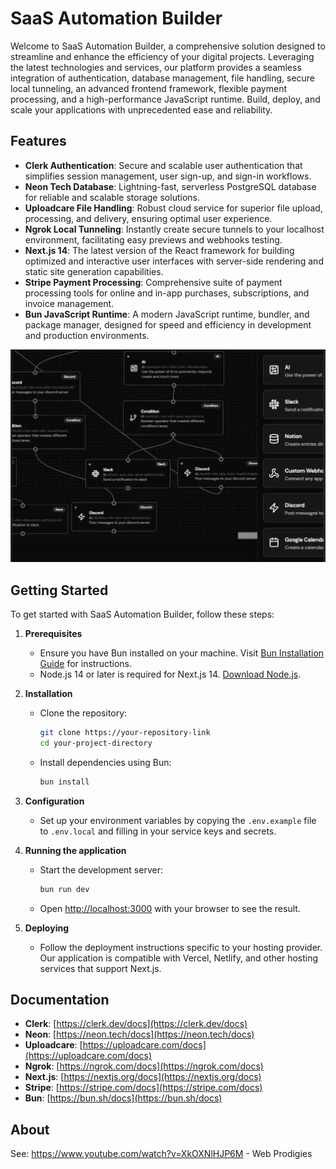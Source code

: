 # SaaS Automation Builder

Welcome to SaaS Automation Builder, a comprehensive solution designed to streamline and enhance the efficiency of your digital projects. Leveraging the latest technologies and services, our platform provides a seamless integration of authentication, database management, file handling, secure local tunneling, an advanced frontend framework, flexible payment processing, and a high-performance JavaScript runtime. Build, deploy, and scale your applications with unprecedented ease and reliability.

## Features

- **Clerk Authentication**: Secure and scalable user authentication that simplifies session management, user sign-up, and sign-in workflows.
- **Neon Tech Database**: Lightning-fast, serverless PostgreSQL database for reliable and scalable storage solutions.
- **Uploadcare File Handling**: Robust cloud service for superior file upload, processing, and delivery, ensuring optimal user experience.
- **Ngrok Local Tunneling**: Instantly create secure tunnels to your localhost environment, facilitating easy previews and webhooks testing.
- **Next.js 14**: The latest version of the React framework for building optimized and interactive user interfaces with server-side rendering and static site generation capabilities.
- **Stripe Payment Processing**: Comprehensive suite of payment processing tools for online and in-app purchases, subscriptions, and invoice management.
- **Bun JavaScript Runtime**: A modern JavaScript runtime, bundler, and package manager, designed for speed and efficiency in development and production environments.

![SaaS Automation Builder](./screen1.png)

## Getting Started

To get started with SaaS Automation Builder, follow these steps:

1. **Prerequisites**

   - Ensure you have Bun installed on your machine. Visit [Bun Installation Guide](https://bun.sh/docs/get) for instructions.
   - Node.js 14 or later is required for Next.js 14. [Download Node.js](https://nodejs.org/).

2. **Installation**

   - Clone the repository:
     ```sh
     git clone https://your-repository-link
     cd your-project-directory
     ```
   - Install dependencies using Bun:
     ```sh
     bun install
     ```

3. **Configuration**

   - Set up your environment variables by copying the `.env.example` file to `.env.local` and filling in your service keys and secrets.

4. **Running the application**

   - Start the development server:
     ```sh
     bun run dev
     ```
   - Open [http://localhost:3000](http://localhost:3000) with your browser to see the result.

5. **Deploying**
   - Follow the deployment instructions specific to your hosting provider. Our application is compatible with Vercel, Netlify, and other hosting services that support Next.js.

## Documentation

- **Clerk**: [https://clerk.dev/docs](https://clerk.dev/docs)
- **Neon**: [https://neon.tech/docs](https://neon.tech/docs)
- **Uploadcare**: [https://uploadcare.com/docs](https://uploadcare.com/docs)
- **Ngrok**: [https://ngrok.com/docs](https://ngrok.com/docs)
- **Next.js**: [https://nextjs.org/docs](https://nextjs.org/docs)
- **Stripe**: [https://stripe.com/docs](https://stripe.com/docs)
- **Bun**: [https://bun.sh/docs](https://bun.sh/docs)

## About

See: https://www.youtube.com/watch?v=XkOXNlHJP6M - Web Prodigies
